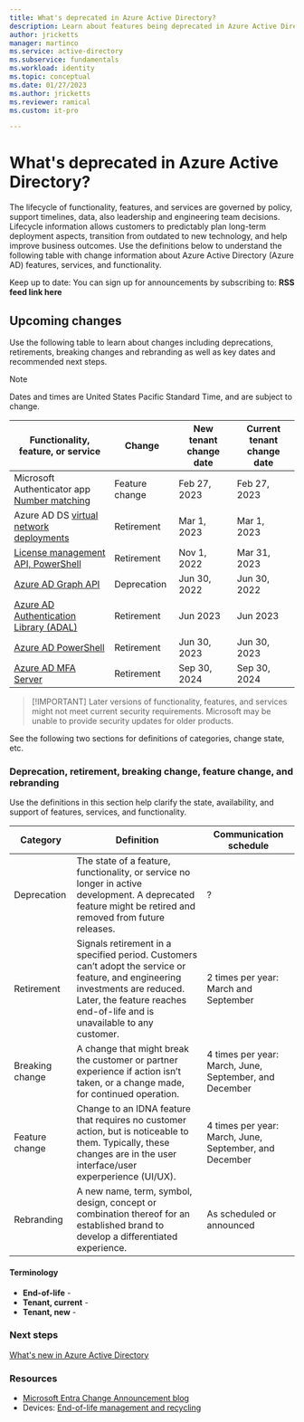 ```yaml
---
title: What's deprecated in Azure Active Directory?
description: Learn about features being deprecated in Azure Active Directory
author: jricketts
manager: martinco
ms.service: active-directory
ms.subservice: fundamentals
ms.workload: identity
ms.topic: conceptual
ms.date: 01/27/2023
ms.author: jricketts
ms.reviewer: ramical
ms.custom: it-pro

---
```


# What's deprecated in Azure Active Directory?

The lifecycle of functionality, features, and services are governed by policy, support timelines, data, also leadership and engineering team decisions. Lifecycle information allows customers to predictably plan long-term deployment aspects, transition from outdated to new technology, and help improve business outcomes. Use the definitions below to understand the following table with change information about Azure Active Directory (Azure AD) features, services, and functionality. 

Keep up to date: You can sign up for announcements by subscribing to: **RSS feed link here**

## Upcoming changes

Use the following table to learn about changes including deprecations, retirements, breaking changes and rebranding as well as key dates and recommended next steps.

   > [!NOTE]
   > Dates and times are United States Pacific Standard Time, and are subject to change. 

|Functionality, feature, or service|Change|New tenant change date |Current tenant change date|
|---|---|---|---|
|Microsoft Authenticator app [Number matching](https://techcommunity.microsoft.com/t5/microsoft-entra-azure-ad-blog/defend-your-users-from-mfa-fatigue-attacks/ba-p/2365677)|Feature change|Feb 27, 2023|Feb 27, 2023|
|Azure AD DS [virtual network deployments](../../active-directory-domain-services/migrate-from-classic-vnet.md)|Retirement|Mar 1, 2023|Mar 1, 2023|N/A|N/A|
|[License management API, PowerShell](https://techcommunity.microsoft.com/t5/microsoft-entra-azure-ad-blog/migrate-your-apps-to-access-the-license-managements-apis-from/ba-p/2464366)|Retirement|Nov 1, 2022|Mar 31, 2023|
|[Azure AD Graph API](https://techcommunity.microsoft.com/t5/microsoft-entra-azure-ad-blog/microsoft-entra-change-announcements-september-2022-train/ba-p/2967454)|Deprecation|Jun 30, 2022|Jun 30, 2022|
|[Azure AD Authentication Library (ADAL)](https://techcommunity.microsoft.com/t5/microsoft-entra-azure-ad-blog/microsoft-entra-change-announcements-september-2022-train/ba-p/2967454)|Retirement|Jun 2023|Jun 2023|
|[Azure AD PowerShell](https://techcommunity.microsoft.com/t5/microsoft-entra-azure-ad-blog/microsoft-entra-change-announcements-september-2022-train/ba-p/2967454)|Retirement|Jun 30, 2023|Jun 30, 2023|
|[Azure AD MFA Server](https://techcommunity.microsoft.com/t5/microsoft-entra-azure-ad-blog/microsoft-entra-change-announcements-september-2022-train/ba-p/2967454)|Retirement|Sep 30, 2024|Sep 30, 2024|

   > [!IMPORTANT] Later versions of functionality, features, and services might not meet current security requirements. Microsoft may be unable to provide security updates for older products. 

See the following two sections for definitions of categories, change state, etc.

### Deprecation, retirement, breaking change, feature change, and rebranding

Use the definitions in this section help clarify the state, availability, and support of features, services, and functionality. 

|Category|Definition|Communication schedule|
|---|---|---|
|Deprecation|The state of a feature, functionality, or service no longer in active development. A deprecated feature might be retired and removed from future releases.|?|
|Retirement|Signals retirement in a specified period. Customers can’t adopt the service or feature, and engineering investments are reduced. Later, the feature reaches end-of-life and is unavailable to any customer.|2 times per year: March and September|
|Breaking change|A change that might break the customer or partner experience if action isn’t taken, or a change made, for continued operation.|4 times per year: March, June, September, and December|
|Feature change|Change to an IDNA feature that requires no customer action, but is noticeable to them. Typically, these changes are in the user interface/user experperience (UI/UX).|4 times per year: March, June, September, and December|
|Rebranding|A new name, term, symbol, design, concept or combination thereof for an established brand to develop a differentiated experience.|As scheduled or announced|

#### Terminology

* **End-of-life** - 
* **Tenant, current** - 
* **Tenant, new** - 

### Next steps
[What's new in Azure Active Directory](../../active-directory/fundamentals/whats-new.md)

### Resources
* [Microsoft Entra Change Announcement blog](https://techcommunity.microsoft.com/t5/microsoft-entra-azure-ad-blog/microsoft-entra-change-announcements-november-2022-train/ba-p/2967452)
* Devices: [End-of-life management and recycling](https://www.microsoft.com/legal/compliance/recycling)
